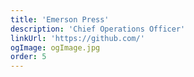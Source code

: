 ```yaml
---
title: 'Emerson Press'
description: 'Chief Operations Officer'
linkUrl: 'https://github.com/'
ogImage: ogImage.jpg
order: 5
---
```

